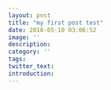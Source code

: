 ```yaml
---
layout: post
title: "my first post test"
date: 2018-05-10 03:06:52
image: ''
description:
category: ''
tags:
twitter_text:
introduction:
---
```

